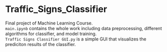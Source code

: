 # Traffic_Signs_Classifier
Final project of Machine Learning Course.<br>
`main.ipynb` contains the whole work including data preprocessing, different algorithms for classifier, and model training.<br>
`Traffic Signs Classifier GUI.py` is a simple GUI that visualizes the prediciton results of the classifier.
